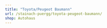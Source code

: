 ```yaml
---
title: "Toyota/Peugeot Baumann"
url: /stainach-puergg/toyota-peugeot-baumann/
shop: Autohaus
---
```

